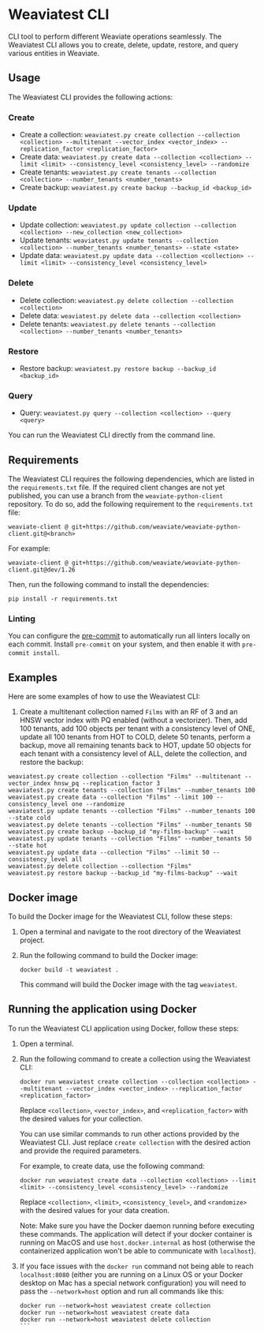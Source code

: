 # Weaviatest CLI

CLI tool to perform different Weaviate operations seamlessly. The Weaviatest CLI allows you to create, delete, update, restore, and query various entities in Weaviate.

## Usage

The Weaviatest CLI provides the following actions:

### Create

- Create a collection: `weaviatest.py create collection --collection <collection> --multitenant --vector_index <vector_index> --replication_factor <replication_factor>`
- Create data: `weaviatest.py create data --collection <collection> --limit <limit> --consistency_level <consistency_level> --randomize`
- Create tenants: `weaviatest.py create tenants --collection <collection> --number_tenants <number_tenants>`
- Create backup: `weaviatest.py create backup --backup_id <backup_id>`

### Update

- Update collection: `weaviatest.py update collection --collection <collection> --new_collection <new_collection>`
- Update tenants: `weaviatest.py update tenants --collection <collection> --number_tenants <number_tenants> --state <state>`
- Update data: `weaviatest.py update data --collection <collection> --limit <limit> --consistency_level <consistency_level>`

### Delete

- Delete collection: `weaviatest.py delete collection --collection <collection>`
- Delete data: `weaviatest.py delete data --collection <collection>`
- Delete tenants: `weaviatest.py delete tenants --collection <collection> --number_tenants <number_tenants>`

### Restore

- Restore backup: `weaviatest.py restore backup --backup_id <backup_id>`

### Query

- Query: `weaviatest.py query --collection <collection> --query <query>`

You can run the Weaviatest CLI directly from the command line.

## Requirements

The Weaviatest CLI requires the following dependencies, which are listed in the `requirements.txt` file. If the required client changes are not yet published, you can use a branch from the `weaviate-python-client` repository. To do so, add the following requirement to the `requirements.txt` file:

```
weaviate-client @ git+https://github.com/weaviate/weaviate-python-client.git@<branch>
```

For example:

```
weaviate-client @ git+https://github.com/weaviate/weaviate-python-client.git@dev/1.26
```

Then, run the following command to install the dependencies:

```
pip install -r requirements.txt
```

### Linting

You can configure the [pre-commit](https://pre-commit.com/) to automatically run all linters locally on each commit. Install `pre-commit` on your system, and then enable it with `pre-commit install`.


## Examples

Here are some examples of how to use the Weaviatest CLI:

1. Create a multitenant collection named `Films` with an RF of 3 and an HNSW vector index with PQ enabled (without a vectorizer). Then, add 100 tenants, add 100 objects per tenant with a consistency level of ONE, update all 100 tenants from HOT to COLD, delete 50 tenants, perform a backup, move all remaining tenants back to HOT, update 50 objects for each tenant with a consistency level of ALL, delete the collection, and restore the backup:

```
weaviatest.py create collection --collection "Films" --multitenant --vector_index hnsw_pq --replication_factor 3
weaviatest.py create tenants --collection "Films" --number_tenants 100
weaviatest.py create data --collection "Films" --limit 100 --consistency_level one --randomize
weaviatest.py update tenants --collection "Films" --number_tenants 100 --state cold
weaviatest.py delete tenants --collection "Films" --number_tenants 50
weaviatest.py create backup --backup_id "my-films-backup" --wait
weaviatest.py update tenants --collection "Films" --number_tenants 50 --state hot
weaviatest.py update data --collection "Films" --limit 50 --consistency_level all
weaviatest.py delete collection --collection "Films"
weaviatest.py restore backup --backup_id "my-films-backup" --wait
```

## Docker image

To build the Docker image for the Weaviatest CLI, follow these steps:

1. Open a terminal and navigate to the root directory of the Weaviatest project.

2. Run the following command to build the Docker image:

    ```
    docker build -t weaviatest .
    ```

    This command will build the Docker image with the tag `weaviatest`.

## Running the application using Docker

To run the Weaviatest CLI application using Docker, follow these steps:

1. Open a terminal.

2. Run the following command to create a collection using the Weaviatest CLI:

    ```
    docker run weaviatest create collection --collection <collection> --multitenant --vector_index <vector_index> --replication_factor <replication_factor>
    ```

    Replace `<collection>`, `<vector_index>`, and `<replication_factor>` with the desired values for your collection.

    You can use similar commands to run other actions provided by the Weaviatest CLI. Just replace `create collection` with the desired action and provide the required parameters.

    For example, to create data, use the following command:

    ```
    docker run weaviatest create data --collection <collection> --limit <limit> --consistency_level <consistency_level> --randomize
    ```

    Replace `<collection>`, `<limit>`, `<consistency_level>`, and `<randomize>` with the desired values for your data creation.

    Note: Make sure you have the Docker daemon running before executing these commands. The application will detect if your docker container is running on MacOS and use `host.docker.internal` as host (otherwise the containerized application won't be able to communicate with `localhost`).

3. If you face issues with the `docker run` command not being able to reach `localhost:8080` (either you are running on a Linux OS or your Docker desktop on Mac has a special network configuration) you will need to pass the `--network=host` option and run all commands like this:

    ````
    docker run --network=host weaviatest create collection
    docker run --network=host weaviatest create data
    docker run --network=host weaviatest delete collection
    ```
